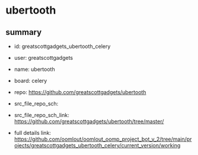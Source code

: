 # ubertooth
 
## summary 
* id: greatscottgadgets_ubertooth_celery
* user: greatscottgadgets
* name: ubertooth
* board: celery
* repo: https://github.com/greatscottgadgets/ubertooth



* src_file_repo_sch: 
* src_file_repo_sch_link: https://github.com/greatscottgadgets/ubertooth/tree/master/
* full details link: https://github.com/oomlout/oomlout_oomp_project_bot_v_2/tree/main/projects/greatscottgadgets_ubertooth_celery/current_version/working  







